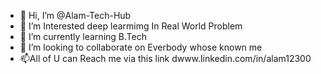 - 👋 Hi, I’m @Alam-Tech-Hub
- 👀 I’m Interested deep learmimg In Real World Problem
- 🌱 I’m currently learning B.Tech
- 💞️ I’m looking to collaborate on Everbody whose known me
- 📫All of U can Reach me via this link dwww.linkedin.com/in/alam12300

<!---
Alam-Tech-Hub/Alam-Tech-Hub is a ✨ special ✨ repository because its `README.md` (this file) appears on your GitHub profile.
You can click the Preview link to take a look at your changes.
--->
